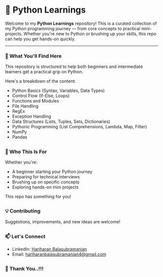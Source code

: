 # 📘 Python Learnings

Welcome to my **Python Learnings** repository! This is a curated collection of my Python programming journey — from core concepts to practical mini-projects. Whether you're new to Python or brushing up your skills, this repo can help you get hands-on quickly.

---


### 🚀 What You'll Find Here

This repository is structured to help both beginners and intermediate learners get a practical grip on Python. 

Here's a breakdown of the content:

- Python Basics (Syntax, Variables, Data Types)
- Control Flow (If-Else, Loops)
- Functions and Modules
- File Handling
- RegEx
- Exception Handling
- Data Structures (Lists, Tuples, Sets, Dictionaries)
- Pythonic Programming (List Comprehensions, Lambda, Map, Filter)
- NumPy
- Pandas

##

### 🙌 Who This Is For

Whether you're:

 - A beginner starting your Python journey
 - Preparing for technical interviews
- Brushing up on specific concepts
- Exploring hands-on mini projects

This repo has something for you!

##

### 💡 Contributing

Suggestions, improvements, and new ideas are welcome!

##

### 📫 Let's Connect

- LinkedIn: [Hariharan Balasubramanian](www.linkedin.com/in/hariharan-balasubramanian97)
- Email: hariharanbalasubramanian4@gmail.com

##
### 🙏 Thank You..!!!
